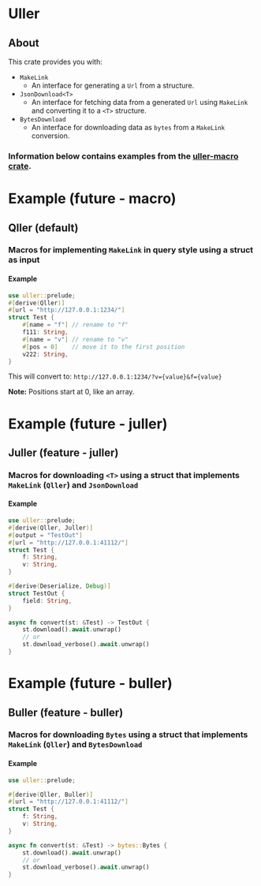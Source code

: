 # Uller

## About

This crate provides you with:

* `MakeLink`
  - An interface for generating a `Url` from a structure.
* `JsonDownload<T>`
  - An interface for fetching data from a generated `Url` using `MakeLink` and converting it to a `<T>` structure.
* `BytesDownload`
  - An interface for downloading data as `bytes` from a `MakeLink` conversion.

### Information below contains examples from the [uller-macro crate](https://crates.io/crates/uller_macro).

# Example (future - macro)

## Qller (default)

### Macros for implementing `MakeLink` in query style using a struct as input

#### Example

```rust
use uller::prelude;
#[derive(Qller)]
#[url = "http://127.0.0.1:1234/"]
struct Test {
    #[name = "f"] // rename to "f"
    f111: String,
    #[name = "v"] // rename to "v"
    #[pos = 0]    // move it to the first position
    v222: String,
}
```

This will convert to: `http://127.0.0.1:1234/?v={value}&f={value}`

**Note:** Positions start at 0, like an array.

# Example (future - juller)

## Juller (feature - juller)

### Macros for downloading `<T>` using a struct that implements `MakeLink` (`Qller`) and `JsonDownload`

#### Example

```rust
use uller::prelude;
#[derive(Qller, Juller)]
#[output = "TestOut"]
#[url = "http://127.0.0.1:41112/"]
struct Test {
    f: String,
    v: String,
}

#[derive(Deserialize, Debug)]
struct TestOut {
    field: String,
}

async fn convert(st: &Test) -> TestOut {
    st.download().await.unwrap()
    // or
    st.download_verbose().await.unwrap()
}
```

# Example (future - buller)

## Buller (feature - buller)

### Macros for downloading `Bytes` using a struct that implements `MakeLink` (`Qller`) and `BytesDownload`

#### Example

```rust
use uller::prelude;

#[derive(Qller, Buller)]
#[url = "http://127.0.0.1:41112/"]
struct Test {
    f: String,
    v: String,
}

async fn convert(st: &Test) -> bytes::Bytes {
    st.download().await.unwrap()
    // or
    st.download_verbose().await.unwrap()
}
```

